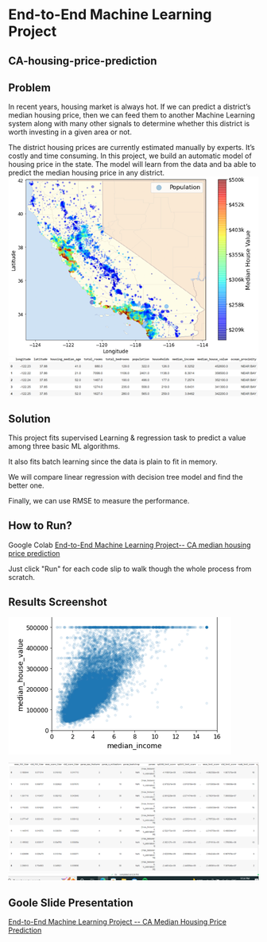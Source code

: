 # End-to-End Machine Learning Project
## CA-housing-price-prediction

## Problem
In recent years, housing market is always hot. If we can predict a district’s median housing price, then we can feed them to another Machine Learning system along with many other signals to determine whether this district is worth investing in a given area or not.

The district housing prices are currently estimated manually by experts. It’s costly and time consuming.
In this project, we build an automatic model of housing price in the state. The model will learn from the data and ba able to predict the median housing price in any district.
![GitHub Logo](222.PNG)
![GitHub Logo](Capture.PNG)

## Solution

This project fits supervised Learning & regression task to predict a value among three basic ML algorithms.

It also fits batch learning since the data is plain to fit in memory.

We will compare linear regression with decision tree model and find the better one.

Finally, we can use RMSE to measure the performance.

## How to Run?

Google Colab
[End-to-End Machine Learning Project-- CA median housing price prediction](https://github.com/groovyxw/End-to-End-Machine-Learning--CA-housing-price-prediction/blob/main/ML_CA_median_housing_price_prediction.ipynb)

Just click "Run" for each code slip to walk though the whole process from scratch.

## Results Screenshot
![GitHub Logo](333.PNG)


![GitHub Logo](444.PNG)

## Goole Slide Presentation
[End-to-End Machine Learning Project -- CA Median Housing Price Prediction]([https://docs.google.com/presentation/d/1IxDKEYZMIFmObrPERAgaAxwmnGNR5qziqgttXQEamWU/edit?usp=sharing](https://docs.google.com/presentation/d/1BpSwp4gEzM4z_vOQf3U66tkiXmjyGuEuH8gOWONNUmQ/edit?usp=sharing))
